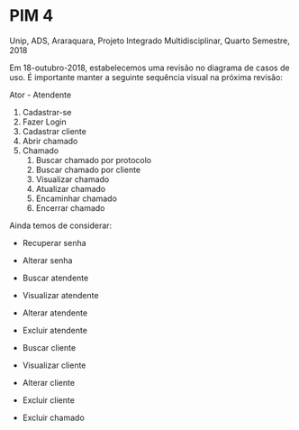 # PIM 4
Unip, ADS, Araraquara, Projeto Integrado Multidisciplinar, Quarto Semestre, 2018

Em 18-outubro-2018, estabelecemos uma revisão no diagrama de casos de uso. É importante manter a seguinte sequência visual na próxima revisão:

Ator - Atendente

1. Cadastrar-se
1. Fazer Login
1. Cadastrar cliente
1. Abrir chamado
1. Chamado
   1. Buscar chamado por protocolo
   1. Buscar chamado por cliente
   1. Visualizar chamado
   1. Atualizar chamado
   1. Encaminhar chamado
   1. Encerrar chamado

Ainda temos de considerar:

* Recuperar senha
* Alterar senha

* Buscar atendente
* Visualizar atendente
* Alterar atendente
* Excluir atendente

* Buscar cliente
* Visualizar cliente
* Alterar cliente
* Excluir cliente

* Excluir chamado
